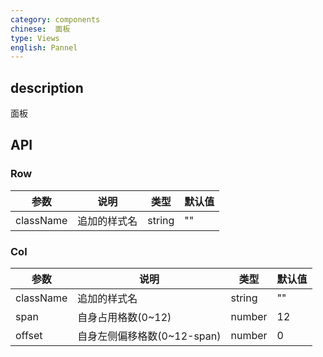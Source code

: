```yaml
---
category: components
chinese:  面板
type: Views
english: Pannel
---
```


## description
面板

## API

### Row

| 参数        | 说明                                      | 类型        | 默认值 |
|----------- |-----------------------------------------  | ---------- |-------|
| className  | 追加的样式名                                | string     | ""    |


### Col

| 参数        | 说明                                     | 类型        | 默认值 |
|----------- |----------------------------------------  | ---------- |-------|
| className  | 追加的样式名                               | string     | ""    |
| span       | 自身占用格数(0~12)                         | number     | 12    |
| offset     | 自身左侧偏移格数(0~12-span)                | number     | 0     |